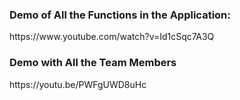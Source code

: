 <h3>Demo of All the Functions in the Application:</h3>
https://www.youtube.com/watch?v=Id1cSqc7A3Q

<h3>Demo with All the Team Members</h3> 
https://youtu.be/PWFgUWD8uHc